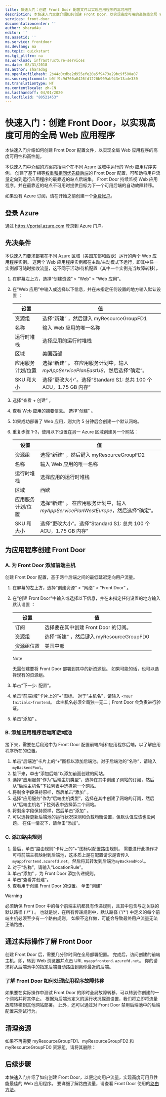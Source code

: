 ```yaml
---
title: 快速入门：创建 Front Door 配置文件以实现应用程序的高可用性
description: 本快速入门文章介绍如何创建 Front Door，以实现高度可用的高性能全局 Web 应用程序。
services: front-door
documentationcenter: ''
author: sharad4u
editor: ''
ms.assetid: ''
ms.service: frontdoor
ms.devlang: na
ms.topic: quickstart
ms.tgt_pltfrm: na
ms.workload: infrastructure-services
ms.date: 08/31/2018
ms.author: sharadag
ms.openlocfilehash: 2b44c0cdbe2d955efe20a5f9473a29bc9f500a07
ms.sourcegitcommit: b0ff9c9d760a0426fd1226b909ab943e13ade330
ms.translationtype: HT
ms.contentlocale: zh-CN
ms.lasthandoff: 04/01/2020
ms.locfileid: "80521453"
---
```

# <a name="quickstart-create-a-front-door-for-a-highly-available-global-web-application"></a>快速入门：创建 Front Door，以实现高度可用的全局 Web 应用程序

本快速入门介绍如何创建 Front Door 配置文件，以实现全局 Web 应用程序的高度可用性和高性能。 

本快速入门中介绍的方案包括两个在不同 Azure 区域中运行的 Web 应用程序实例。 创建了基于相等[权重和相同优先级后端](front-door-routing-methods.md)的 Front Door 配置，可帮助将用户流量定向到运行应用程序的最靠近的站点后端集。 Front Door 持续监视 Web 应用程序，并在最靠近的站点不可用时提供目标为下一个可用后端的自动故障转移。

如果没有 Azure 订阅，请在开始之前创建一个[免费帐户](https://azure.microsoft.com/free/?WT.mc_id=A261C142F)。

## <a name="sign-in-to-azure"></a>登录 Azure 
通过 https://portal.azure.com 登录到 Azure 门户。

## <a name="prerequisites"></a>先决条件
本快速入门要求部署在不同 Azure 区域（美国东部和西欧）运行的两个 Web 应用程序实例。   这两个 Web 应用程序实例都在主动/主动模式下运行，即其中任一实例都可随时接收流量，这不同于活动/待机配置（其中一个实例充当故障转移）。

1. 在屏幕左上方，选择“创建资源”   > “Web”   >   “Web 应用”。
2. 在“Web 应用”中输入或选择以下信息，并在未指定任何设置的地方输入默认设置  ：

     | 设置         | 值     |
     | ---              | ---  |
     | 资源组          | 选择“新建”  ，然后键入 myResourceGroupFD1  |
     | 名称           | 输入 Web 应用的唯一名称  |
     | 运行时堆栈          | 选择应用的运行时堆栈 |
     |      区域  |   美国西部        |
     | 应用服务计划/位置         | 选择“新建”  。  在应用服务计划中，输入 *myAppServicePlanEastUS*，然后选择“确定”。 | 
     |SKU 和大小  | 选择“更改大小”。选择“Standard S1: 总共 100 个 ACU，1.75 GB 内存”   |
     
3. 选择“查看 + 创建”  。
4. 查看 Web 应用的摘要信息。 选择“创建”  。
5. 如果成功部署了 Web 应用，则大约 5 分钟后会创建一个默认网站。
6. 重复步骤 1-3，使用以下设置在另一 Azure 区域创建另一个网站：

     | 设置         | 值     |
     | ---              | ---  |
     | 资源组          | 选择“新建”  ，然后键入 myResourceGroupFD2  |
     | 名称           | 输入 Web 应用的唯一名称  |
     | 运行时堆栈          | 选择应用的运行时堆栈 |
     |      区域  |   西欧      |
     | 应用服务计划/位置         | 选择“新建”  。  在应用服务计划中，输入 *myAppServicePlanWestEurope*，然后选择“确定”。 |   
     |SKU 和大小  | 选择“更改大小”。选择“Standard S1: 总共 100 个 ACU，1.75 GB 内存”   |
    
## <a name="create-a-front-door-for-your-application"></a>为应用程序创建 Front Door
### <a name="a-add-a-frontend-host-for-front-door"></a>A. 为 Front Door 添加前端主机
创建 Front Door 配置，基于两个后端之间的最低延迟定向用户流量。

1. 在屏幕的左上方，选择“创建资源” > “网络” > “Front Door”    。
2. 在“创建 Front Door”中输入或选择以下信息，并在未指定任何设置的地方输入默认设置  ：

     | 设置         | 值     |
     | ---              | ---  |
     |订阅  | 选择要在其中创建 Front Door 的订阅。|
     | 资源组          | 选择“新建”  ，然后键入 myResourceGroupFD0  |
     | 资源组位置  |   美国中部        |
     
     > [!NOTE]
     > 无需创建要将 Front Door 部署到其中的新资源组。  如果可能的话，也可以选择现有的资源组。
     
3. 单击“下一步:  配置”。
4. 单击“前端/域”卡片上的“+”图标。  对于“主机名”，请输入 `<Your Initials>frontend`。  此主机名必须全局独一无二；Front Door 会负责进行验证。
5. 单击“添加”  。

### <a name="b-add-application-backend-and-backend-pools"></a>B. 添加应用程序后端和后端池

接下来，需要在后段池中为 Front Door 配置前端/域和应用程序后端，以了解应用程序所在的位置。 

1. 单击“后端池”卡片上的“+”图标以添加后端池。对于后端池的“名称”，请输入 `myBackendPool`。 
2. 接下来，单击“添加后端”以添加前面创建的网站。 
3. 选择“应用服务”作为“后端主机类型”，选择在其中创建了网站的订阅，然后从“后端主机名”下拉列表中选择第一个网站。  
4. 将剩余字段保持原样，然后单击“添加”  。
5. 选择“应用服务”作为“后端主机类型”，选择在其中创建了网站的订阅，然后从“后端主机名”下拉列表中选择第二个网站。   
6. 将剩余字段保持原样，然后单击“添加”  。
7. 可以选择更新后端池的运行状况探测和负载均衡设置，但默认值应该也没问题。 在任一情况下，请单击“添加”。 


### <a name="c-add-a-routing-rule"></a>C. 添加路由规则
1. 最后，单击“路由规则”卡片上的“+”图标以配置路由规则。 需要进行此操作才可将前端主机映射到后端池，这本质上是在配置请求是否传入 `myappfrontend.azurefd.net`，然后将其转发到后端池`myBackendPool`。 
2. 对于“名称”，请输入“LocationRule”。 
3. 单击“添加”  ，为 Front Door 添加传递规则。 
4. 单击“查看并创建”。 
5. 查看用于创建 Front Door 的设置。 单击“创建” 

>[!WARNING]
> 必须确保 Front Door 中的每个前端主机都具有传递规则，且其中包含与之关联的默认路径 ('/\*')  。 也就是说，在所有传递规则中，默认路径 ('/\*') 中定义的每个前端主机必须至少有一个路由规则。 如果不这样做，可能会导致最终用户流量无法正确路由。

## <a name="view-front-door-in-action"></a>通过实际操作了解 Front Door
创建 Front Door 后，需要几分钟时间在全局部署配置。 完成后，访问创建的前端主机，即，转到 Web 浏览器并点击 URL `myappfrontend.azurefd.net`。 你的请求将从后端池中的指定后端自动路由到离你最近的后端。 

### <a name="view-front-door-handle-application-failover"></a>了解 Front Door 如何处理应用程序故障转移
如果要在实际操作中测试 Front Door 的即时全局故障转移，可以转到你创建的一个网站并将其停止。 根据为后端池定义的运行状况探测设置，我们将立即将流量故障转移到其他网站部署。 此外，还可以通过对 Front Door 禁用后端池中的后端配置来测试行为。 

## <a name="clean-up-resources"></a>清理资源
如果不再需要 myResourceGroupFD1、myResourceGroupFD2 和 myResourceGroupFD0 资源组，请将其删除：   

## <a name="next-steps"></a>后续步骤
本快速入门介绍了如何创建 Front Door，以便定向用户流量，实现高度可用且性能最佳的 Web 应用程序。 要详细了解路由流量，请查看 Front Door 使用的[路由方法](front-door-routing-methods.md)。

